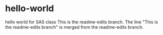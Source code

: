 # hello-world
hello world for SAS class
This is the readme-edits branch.
The line "This is the readme-edits branch" is merged from the readme-edits branch.
